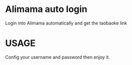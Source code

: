 Alimama auto login 
==================

Login into Alimama automatically and get the taobaoke link

USAGE
=====

Config your username and password then enjoy it.
